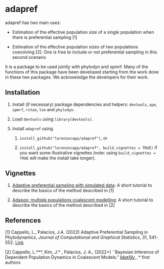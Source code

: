 
<!-- README.md is generated from README.Rmd. Please edit that file -->

# adapref

<!-- badges: start -->
<!-- badges: end -->

adapref has two main uses:

-   Estimation of the effective population size of a single population
    when there is preferential sampling \[1\]

-   Estimation of the effective population sizes of two populations
    coevolving \[2\]. One is free to include or not preferential
    sampling in this second scenario

It is a package to be used jointly with phylodyn and spmrf. Many of the
functions of this package have been developed starting from the work
done in these two packages. We acknowledge the developers for their
work.

## Installation

1.  Install (if necessary) package dependencies and helpers: `devtools`,
    `ape`, `spmrf`, `rstan`, `loo` and `phylodyn`.

2.  Load `devtools` using `library(devtools)`.

3.  Install `adapref` using

    1.  `install_github("lorenzocapp/adapref")`, or

    2.  `install_github("lorenzocapp/adapref", build_vignettes = TRUE)`
        if you want some illustrative vignettes (note: using
        `build_vignettes = TRUE` will make the install take longer).

## Vignettes

1.  [Adaptive preferential sampling with simulated
    data](https://github.com/lorenzocapp/adapref/blob/master/vignettes/adapref_intro.Rmd):
    A short tutorial to describe the basics of the method described in
    \[1\]

2.  [Adapop: multiple populations coalescent
    modelling](https://github.com/lorenzocapp/adapref/blob/master/vignettes/adapop_intro.Rmd):
    A short tutorial to describe the basics of the method described in
    \[2\]

## References

\[1\] Cappello, L., Palacios, J.A. (2022) Adaptive Preferential Sampling
in Phylodynamics, *Journal of Computational and Graphical Statistics*,
31, 541-552.
[Link](https://www.tandfonline.com/doi/full/10.1080/10618600.2021.1987256)

\[2\] Cappello, L.\*\*\*, Kim, J.\* , Palacios, J. A., (2022+)
\`\`Bayesian Inference of Dependent Population Dynamics in Coalescent
Models.” [
*b**i**o**r**X**i**v*
](https://www.biorxiv.org/content/10.1101/2022.05.22.492976v1). \* first
authors
